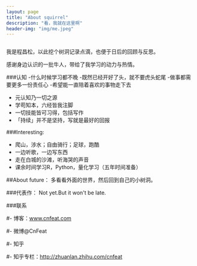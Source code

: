 ```yaml
---
layout: page
title: "About squirrel"
description: "看，我就在这里啊"
header-img: "img/me.jpeg"
---
```



<center>
    <p><img/shudong.jpeg align="center"></p>
</center>

我是程昌松，以此挖个树洞记录点滴，也便于日后的回顾与反思。

感谢身边认识的一批牛人，带给了我学习的动力与热情。



###认知
-什么时候学习都不晚
-既然已经开好了头，就不要虎头蛇尾
-做事都需要更多一份责任心
-希望能一直陪着喜欢的事物走下去


- 元认知乃一切之源
- 学苟知本，六经皆我注脚 
- 一切技能皆可习得，包括写作
- 「持续」并不是坚持，写就是最好的回报


###Interesting:


- 爬山，涉水；自由骑行；足球，跑酷
- 一边听歌，一边写东西
- 走在白城的沙滩，听海哭的声音
- 课余时间学习R，Python，量化学习（五年时间准备）

##About future：
多看看外面的世界，然后回到自己的小树洞。


###代表作：
Not yet.But it won't be late.

###联系

#- 博客：www.cnfeat.com

#- 微博@CnFeat

#- 知乎

#- 知乎专栏：http://zhuanlan.zhihu.com/cnfeat



